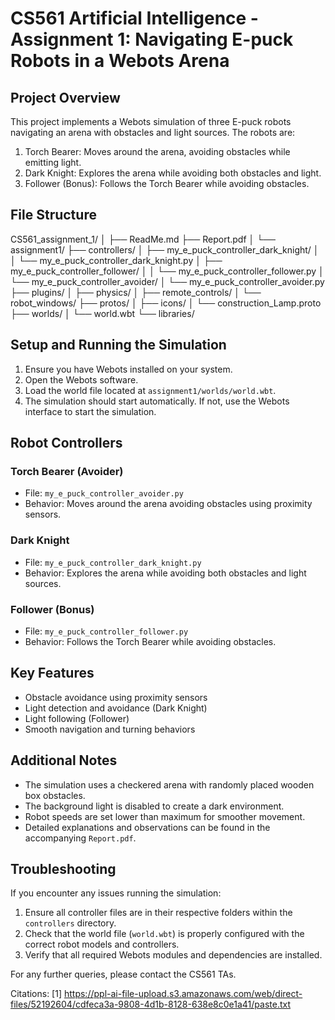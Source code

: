 
# CS561 Artificial Intelligence - Assignment 1: Navigating E-puck Robots in a Webots Arena

## Project Overview

This project implements a Webots simulation of three E-puck robots navigating an arena with obstacles and light sources. The robots are:

1. Torch Bearer: Moves around the arena, avoiding obstacles while emitting light.
2. Dark Knight: Explores the arena while avoiding both obstacles and light.
3. Follower (Bonus): Follows the Torch Bearer while avoiding obstacles.

## File Structure

CS561_assignment_1/
│
├── ReadMe.md
├── Report.pdf
│
└── assignment1/
    ├── controllers/
    │   ├── my_e_puck_controller_dark_knight/
    │   │   └── my_e_puck_controller_dark_knight.py
    │   ├── my_e_puck_controller_follower/
    │   │   └── my_e_puck_controller_follower.py
    │   └── my_e_puck_controller_avoider/
    │       └── my_e_puck_controller_avoider.py
    ├── plugins/
    │   ├── physics/
    │   ├── remote_controls/
    │   └── robot_windows/
    ├── protos/
    │   ├── icons/
    │   └── construction_Lamp.proto
    ├── worlds/
    │   └── world.wbt
    └── libraries/

## Setup and Running the Simulation

1. Ensure you have Webots installed on your system.
2. Open the Webots software.
3. Load the world file located at `assignment1/worlds/world.wbt`.
4. The simulation should start automatically. If not, use the Webots interface to start the simulation.

## Robot Controllers

### Torch Bearer (Avoider)
- File: `my_e_puck_controller_avoider.py`
- Behavior: Moves around the arena avoiding obstacles using proximity sensors.

### Dark Knight
- File: `my_e_puck_controller_dark_knight.py`
- Behavior: Explores the arena while avoiding both obstacles and light sources.

### Follower (Bonus)
- File: `my_e_puck_controller_follower.py`
- Behavior: Follows the Torch Bearer while avoiding obstacles.

## Key Features

- Obstacle avoidance using proximity sensors
- Light detection and avoidance (Dark Knight)
- Light following (Follower)
- Smooth navigation and turning behaviors

## Additional Notes

- The simulation uses a checkered arena with randomly placed wooden box obstacles.
- The background light is disabled to create a dark environment.
- Robot speeds are set lower than maximum for smoother movement.
- Detailed explanations and observations can be found in the accompanying `Report.pdf`.

## Troubleshooting

If you encounter any issues running the simulation:
1. Ensure all controller files are in their respective folders within the `controllers` directory.
2. Check that the world file (`world.wbt`) is properly configured with the correct robot models and controllers.
3. Verify that all required Webots modules and dependencies are installed.

For any further queries, please contact the CS561 TAs.

Citations:
[1] https://ppl-ai-file-upload.s3.amazonaws.com/web/direct-files/52192604/cdfeca3a-9808-4d1b-8128-638e8c0e1a41/paste.txt
